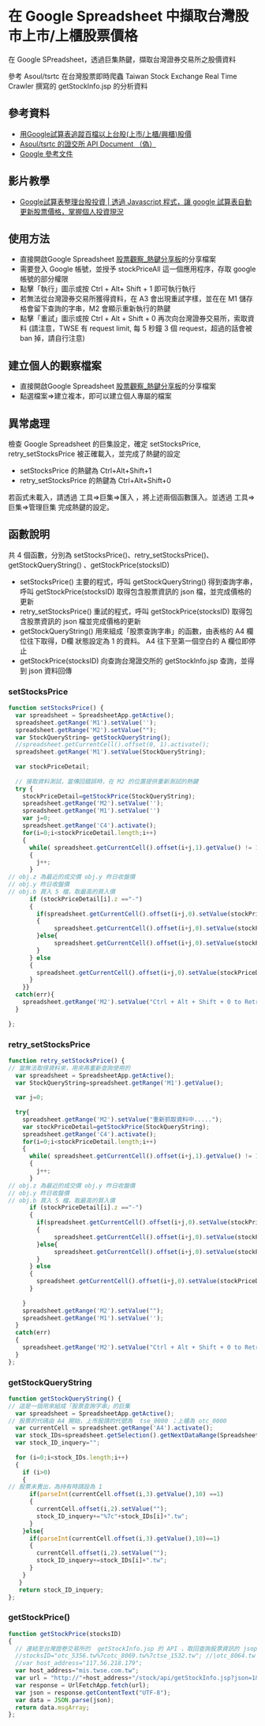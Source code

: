 # 在 Google Spreadsheet 中擷取台灣股市上市/上櫃股票價格

在  Google SPreadsheet，透過巨集熱鍵，擷取台灣證券交易所之股價資料

參考 Asoul/tsrtc 在台灣股票即時爬蟲 Taiwan Stock Exchange Real Time Crawler 撰寫的 getStockInfo.jsp 的分析資料

## 參考資料

* [用Google試算表追蹤百檔以上台股(上市/上櫃/興櫃)股價](https://wiki0918.pixnet.net/blog/post/222332253-用google試算表取得台股%28上市-上櫃%29股票報價)
* [Asoul/tsrtc 的證交所 API Document （偽）](https://github.com/Asoul/tsrtc)
* [Google 參考文件](https://developers.google.com/apps-script/reference/spreadsheet)

## 影片教學

* [Google試算表整理台股投資 | 透過 Javascript 程式，讓 google 試算表自動更新股票價格，掌握個人投資現況](https://youtu.be/VlPjjLtXzY0)

## 使用方法

* 直接開啟Google Spreadsheet [股票觀察_熱鍵分享板](https://docs.google.com/spreadsheets/d/1K0OgjeL3uMZZ7JvbjE-MbkbKldgjjPEt9DYyzuuuelU/edit?usp=sharing)的分享檔案
* 需要登入 Google 帳號，並授予 stockPriceAll 這一個應用程序，存取 google 帳號的部分權限
* 點擊「執行」圖示或按 Ctrl + Alt+ Shift + 1 即可執行執行
* 若無法從台灣證券交易所獲得資料，在 A3 會出現重試字樣，並在在 M1 儲存格會留下查詢的字串，M2 會顯示重新執行的熱鍵
* 點擊「重試」圖示或按 Ctrl + Alt + Shift + 0 再次向台灣證券交易所，索取資料
(請注意，TWSE 有 request limit, 每 5 秒鐘 3 個 request，超過的話會被 ban 掉，請自行注意)

## 建立個人的觀察檔案

* 直接開啟Google Spreadsheet [股票觀察_熱鍵分享板](https://docs.google.com/spreadsheets/d/1K0OgjeL3uMZZ7JvbjE-MbkbKldgjjPEt9DYyzuuuelU/edit?usp=sharing)的分享檔案
* 點選檔案=>建立複本，即可以建立個人專屬的檔案

## 異常處理

檢查 Google Spreadsheet 的巨集設定，確定 setStocksPrice, retry_setStocksPrice 被正確載入，並完成了熱鍵的設定

* setStocksPrice 的熱鍵為 Ctrl+Alt+Shift+1
* retry_setStocksPrice 的熱鍵為 Ctrl+Alt+Shift+0

若函式未載入，請透過 工具=>巨集=>匯入 ，將上述兩個函數匯入。並透過 工具=>巨集=>管理巨集 完成熱鍵的設定。

## 函數說明

共 4 個函數，分別為 setStocksPrice()、retry_setStocksPrice()、getStockQueryString() 、getStockPrice(stocksID)

* setStocksPrice() 主要的程式，呼叫 getStockQueryString() 得到查詢字串，呼叫 getStockPrice(stocksID) 取得包含股票資訊的 json 檔，並完成價格的更新
* retry_setStocksPrice() 重試的程式，呼叫 getStockPrice(stocksID) 取得包含股票資訊的 json 檔並完成價格的更新
* getStockQueryString() 用來組成「股票查詢字串」的函數，由表格的 A4 欄位往下取得，D欄 狀態設定為 1 的資料。 A4 往下至第一個空白的 A 欄位即停止
* getStockPrice(stocksID) 向查詢台灣證交所的 getStockInfo.jsp 查詢，並得到 json 資料回傳

### setStocksPrice
```javascript
function setStocksPrice() {
  var spreadsheet = SpreadsheetApp.getActive();
  spreadsheet.getRange('M1').setValue('');
  spreadsheet.getRange('M2').setValue(""); 
  var StockQueryString= getStockQueryString();
  //spreadsheet.getCurrentCell().offset(0, 1).activate();
  spreadsheet.getRange('M1').setValue(StockQueryString);
  
  var stockPriceDetail;
  
  // 接取資料測試，當傳回錯誤時，在 M2 的位置提供重新測試的熱鍵
  try {
    stockPriceDetail=getStockPrice(StockQueryString);
    spreadsheet.getRange('M2').setValue('');
    spreadsheet.getRange('M1').setValue('')
    var j=0;
    spreadsheet.getRange('C4').activate();
    for(i=0;i<stockPriceDetail.length;i++)
    {
      while( spreadsheet.getCurrentCell().offset(i+j,1).getValue() != 1)
      {
        j++; 
      }
// obj.z 為最近的成交價 obj.y 昨日收盤價
// obj.y 昨日收盤價
// obj.b 買入 5 檔，取最高的買入價
      if (stockPriceDetail[i].z =="-")
      {
        if(spreadsheet.getCurrentCell().offset(i+j,0).setValue(stockPriceDetail[i].b =="-"))
        {
             spreadsheet.getCurrentCell().offset(i+j,0).setValue(stockPriceDetail[i].y);
        }else{
             spreadsheet.getCurrentCell().offset(i+j,0).setValue(stockPriceDetail[i].b.split("_",1));  
        }
      } else
      {
        spreadsheet.getCurrentCell().offset(i+j,0).setValue(stockPriceDetail[i].z);   
      }  
    }}
  catch(err){
    spreadsheet.getRange('M2').setValue("Ctrl + Alt + Shift + 0 to Retry");  
  }
 
};
```
### retry_setStocksPrice
```javascript
function retry_setStocksPrice() {
// 當無法取得資料來，用來再重新查詢使用的
  var spreadsheet = SpreadsheetApp.getActive();
  var StockQueryString=spreadsheet.getRange('M1').getValue();
  
  var j=0;
  
  try{
    spreadsheet.getRange('M2').setValue("重新抓取資料中.....");      
    var stockPriceDetail=getStockPrice(StockQueryString);
    spreadsheet.getRange('C4').activate();
    for(i=0;i<stockPriceDetail.length;i++)
    {
      while( spreadsheet.getCurrentCell().offset(i+j,1).getValue() != 1)
      {
        j++; 
      }
// obj.z 為最近的成交價 obj.y 昨日收盤價
// obj.y 昨日收盤價
// obj.b 買入 5 檔，取最高的買入價
      if (stockPriceDetail[i].z =="-")
      {
        if(spreadsheet.getCurrentCell().offset(i+j,0).setValue(stockPriceDetail[i].b =="-"))
        {
             spreadsheet.getCurrentCell().offset(i+j,0).setValue(stockPriceDetail[i].y);
        }else{
             spreadsheet.getCurrentCell().offset(i+j,0).setValue(stockPriceDetail[i].b.split("_",1));  
        }
      } else
      {
        spreadsheet.getCurrentCell().offset(i+j,0).setValue(stockPriceDetail[i].z);   
      }  
      
    }
    spreadsheet.getRange('M2').setValue("");
    spreadsheet.getRange('M1').setValue('');
  } 
  catch(err)
  {
    spreadsheet.getRange('M2').setValue("Ctrl + Alt + Shift + 0 to Retry"); 
  }
};
```
###  getStockQueryString
```javascript
function getStockQueryString() {
// 這是一個用來組成「股票查詢字串」的巨集
  var spreadsheet = SpreadsheetApp.getActive();
// 股票的代碼由 A4 開始，上市股請的代號為  tse_0000 ；上櫃為 otc_0000  
  var currentCell = spreadsheet.getRange('A4').activate();
  var stock_IDs=spreadsheet.getSelection().getNextDataRange(SpreadsheetApp.Direction.DOWN).getValues();
  var stock_ID_inquery="";
  
  for (i=0;i<stock_IDs.length;i++)
  {
    if (i>0)
    {
// 股票未賣出，為持有時請設為 1 
      if(parseInt(currentCell.offset(i,3).getValue(),10) ==1)
      {
        currentCell.offset(i,2).setValue("");
        stock_ID_inquery+="%7c"+stock_IDs[i]+".tw";
      }
    }else{
      if(parseInt(currentCell.offset(i,3).getValue(),10)==1)
      {
        currentCell.offset(i,2).setValue("");
        stock_ID_inquery+=stock_IDs[i]+".tw";
      }
    }
   }
   return stock_ID_inquery;  
};
```
### getStockPrice()
```javascript
function getStockPrice(stocksID)
{
  // 連結至台灣證卷交易所的  getStockInfo.jsp 的 API ，取回查詢股票資訊的 jsop 格式資料
  //stocksID="otc_5356.tw%7cotc_8069.tw%7ctse_1532.tw"; //|otc_8064.tw|otc_3586.tw";
  //var host_address="117.56.218.179"; 
  var host_address="mis.twse.com.tw";
  var url = "http://"+host_address+"/stock/api/getStockInfo.jsp?json=1&delay=0&ex_ch="+stocksID+"&_="+Date.now();
  var response = UrlFetchApp.fetch(url);
  var json = response.getContentText("UTF-8");
  var data = JSON.parse(json);
  return data.msgArray;   
};
```




